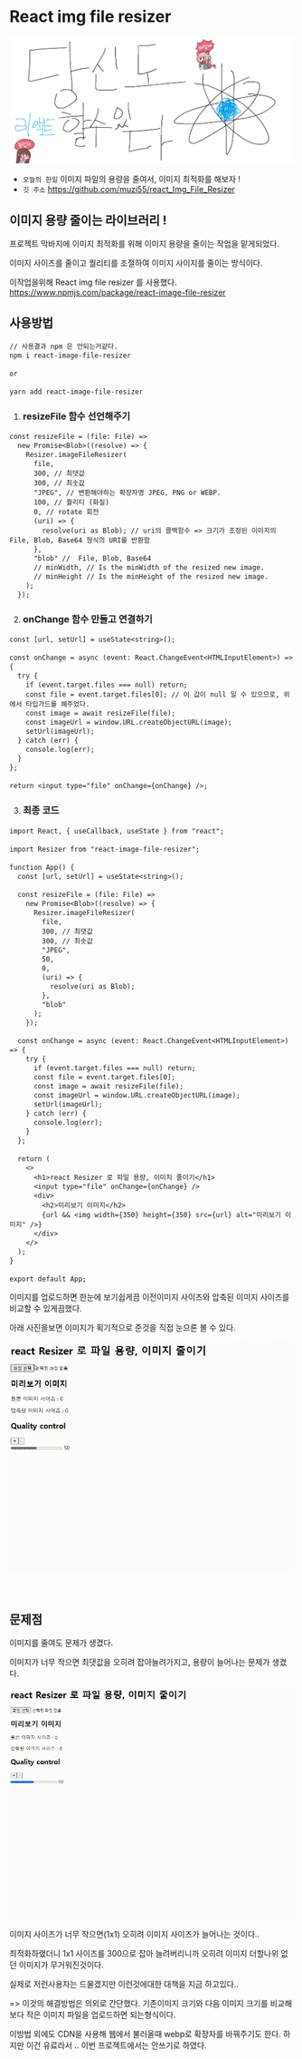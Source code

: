 # React img file resizer

![Alt text](../images/canIReactBG/%EB%8B%B9%EC%8B%A0%EB%8F%84%ED%95%A0%EC%88%98%EC%9E%88%EB%8B%A4%EB%A6%AC%EC%95%A1%ED%8A%B8.png)

- `오늘의 한일` 이미지 파일의 용량을 줄여서, 이미지 최적화를 해보자 !
- `깃 주소` https://github.com/muzi55/react_Img_File_Resizer

## 이미지 용량 줄이는 라이브러리 !

프로젝트 막바지에 이미지 최적화를 위해 이미지 용량을 줄이는 작업을 맡게되었다.

이미지 사이즈를 줄이고 퀄리티를 조절하여 이미지 사이지를 줄이는 방식이다.

이작업을위해 React img file resizer 를 사용했다.
<br/> https://www.npmjs.com/package/react-image-file-resizer

## 사용방법

```tsx
// 사용결과 npm 은 안되는거같다.
npm i react-image-file-resizer

or

yarn add react-image-file-resizer
```

1. ### resizeFile 함수 선언해주기

```tsx
const resizeFile = (file: File) =>
  new Promise<Blob>((resolve) => {
    Resizer.imageFileResizer(
      file,
      300, // 최댓값
      300, // 최솟값
      "JPEG", // 변환해야하는 확장자명 JPEG, PNG or WEBP.
      100, // 퀄리티 (화질)
      0, // rotate 회전
      (uri) => {
        resolve(uri as Blob); // uri의 콜백함수 => 크기가 조정된 이미지의  File, Blob, Base64 형식의 URI를 반환함
      },
      "blob" //  File, Blob, Base64
      // minWidth, // Is the minWidth of the resized new image.
      // minHeight // Is the minHeight of the resized new image.
    );
  });
```

2. ### onChange 함수 만들고 연결하기

```tsx
const [url, setUrl] = useState<string>();

const onChange = async (event: React.ChangeEvent<HTMLInputElement>) => {
  try {
    if (event.target.files === null) return;
    const file = event.target.files[0]; // 이 값이 null 일 수 있으므로, 위에서 타입가드를 해주었다.
    const image = await resizeFile(file);
    const imageUrl = window.URL.createObjectURL(image);
    setUrl(imageUrl);
  } catch (err) {
    console.log(err);
  }
};

return <input type="file" onChange={onChange} />;
```

3. ### 최종 코드

```tsx
import React, { useCallback, useState } from "react";

import Resizer from "react-image-file-resizer";

function App() {
  const [url, setUrl] = useState<string>();

  const resizeFile = (file: File) =>
    new Promise<Blob>((resolve) => {
      Resizer.imageFileResizer(
        file,
        300, // 최댓값
        300, // 최솟값
        "JPEG",
        50,
        0,
        (uri) => {
          resolve(uri as Blob);
        },
        "blob"
      );
    });

  const onChange = async (event: React.ChangeEvent<HTMLInputElement>) => {
    try {
      if (event.target.files === null) return;
      const file = event.target.files[0];
      const image = await resizeFile(file);
      const imageUrl = window.URL.createObjectURL(image);
      setUrl(imageUrl);
    } catch (err) {
      console.log(err);
    }
  };

  return (
    <>
      <h1>react Resizer 로 파일 용량, 이미지 줄이기</h1>
      <input type="file" onChange={onChange} />
      <div>
        <h2>미리보기 이미지</h2>
        {url && <img width={350} height={350} src={url} alt="미리보기 이미지" />}
      </div>
    </>
  );
}

export default App;
```

이미지를 업로드하면 한눈에 보기쉽게끔 이전이미지 사이즈와 압축된 이미지 사이즈를 비교할 수 있게끔했다.

아래 사진을보면 이미지가 획기적으로 준것을 직접 눈으론 볼 수 있다.

![Alt text](<images/0913/이미지 최적화1.gif>)
<br/>
<br/>
<br/>

## 문제점

이미지를 줄여도 문제가 생겼다.

이미지가 너무 작으면 최댓값을 오히려 잡아늘려가지고, 용량이 늘어나는 문제가 생겼다.

![Alt text](<images/0913/이미지 최적화2.gif>)

이미지 사이즈가 너무 작으면(1x1) 오히려 이미지 사이즈가 늘어나는 것이다..

최적화하랬더니 1x1 사이즈를 300으로 잡아 늘려버리니까 오히려 이미지 더할나위 없던 이미지가 무거워진것이다.

실제로 저런사용자는 드물겠지만 이런것에대한 대책을 지금 하고있다..

=> 이것의 해결방법은 의외로 간단했다. 기존이미지 크기와 다음 이미지 크기를 비교해 보다 작은 이미지 파일을 업로드하면 되는형식이다.

이방법 외에도 CDN을 사용해 웹에서 불러올때 webp로 확장자를 바꿔주기도 한다. 하지만 이건 유료라서 .. 이번 프로젝트에서는 안쓰기로 하였다.
